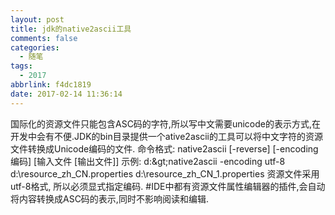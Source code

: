 ```yaml
---
layout: post
title: jdk的native2ascii工具
comments: false
categories:
  - 随笔
tags:
  - 2017
abbrlink: f4dc1819
date: 2017-02-14 11:36:14
---
```


国际化的资源文件只能包含ASC码的字符,所以写中文需要unicode的表示方式,在开发中会有不便.JDK的bin目录提供一个ative2ascii的工具可以将中文字符的资源文件转换成Unicode编码的文件.
命令格式:
native2ascii [-reverse] [-encoding 编码] [输入文件 [输出文件]]
示例:
d:\&gt;native2ascii -encoding utf-8 d:\resource_zh_CN.properties d:\resource_zh_CN_1.properties
资源文件采用utf-8格式, 所以必须显式指定编码.
#IDE中都有资源文件属性编辑器的插件,会自动将内容转换成ASC码的表示,同时不影响阅读和编辑.
